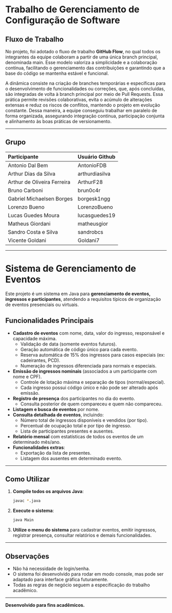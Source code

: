 # Trabalho de Gerenciamento de Configuração de Software

## Fluxo de Trabalho

No projeto, foi adotado o fluxo de trabalho **GitHub Flow**, no qual todos os integrantes da equipe colaboram a partir de uma única branch principal, denominada main. Esse modelo valoriza a simplicidade e a colaboração contínua, facilitando o gerenciamento das contribuições e garantindo que a base do código se mantenha estável e funcional.

A dinâmica consiste na criação de branches temporárias e específicas para o desenvolvimento de funcionalidades ou correções, que, após concluídas, são integradas de volta à branch principal por meio de Pull Requests.
Essa prática permite revisões colaborativas, evita o acúmulo de alterações extensas e reduz os riscos de conflitos, mantendo o projeto em evolução constante. Dessa maneira, a equipe conseguiu trabalhar em paralelo de forma organizada, assegurando integração contínua, participação conjunta e alinhamento às boas práticas de versionamento.


---

## Grupo

| Participante                      | Usuário Github     |
|:----------------------------------|:------------------|
| Antonio Dal Bem                   | AntonioFDB         |
| Arthur Dias da Silva              | arthurdiasilva      |
| Arthur de Oliveira Ferreira       | ArthurF28          |
| Bruno Carboni                     | brun0c4r           |
| Gabriel Michaelsen Borges         | borgesk1ngg        |
| Lorenzo Bueno                     | LorenzoBueno       |
| Lucas Guedes Moura                | lucasguedes19      |
| Matheus Giordani                  | matheusgior        |
| Sandro Costa e Silva              | sandrobcs          |
| Vicente Goldani                   | Goldani7           |

---

# Sistema de Gerenciamento de Eventos

Este projeto é um sistema em Java para **gerenciamento de eventos, ingressos e participantes**, atendendo a requisitos típicos de organização de eventos presenciais ou virtuais.

## Funcionalidades Principais

- **Cadastro de eventos** com nome, data, valor do ingresso, responsável e capacidade máxima.
    - Validação de data (somente eventos futuros).
    - Geração automática de código único para cada evento.
    - Reserva automática de 15% dos ingressos para casos especiais (ex: cadeirantes, PCD).
    - Numeração de ingressos diferenciada para normais e especiais.
- **Emissão de ingressos nominais** (associados a um participante com nome e CPF).
    - Controle de lotação máxima e separação de tipos (normal/especial).
    - Cada ingresso possui código único e não pode ser alterado após emissão.
- **Registro de presença** dos participantes no dia do evento.
    - Consulta posterior de quem compareceu e quem não compareceu.
- **Listagem e busca de eventos** por nome.
- **Consulta detalhada de eventos**, incluindo:
    - Número total de ingressos disponíveis e vendidos (por tipo).
    - Percentual de ocupação total e por tipo de ingresso.
    - Lista de participantes presentes e ausentes.
- **Relatório mensal** com estatísticas de todos os eventos de um determinado mês/ano.
- **Funcionalidades extras**:
    - Exportação da lista de presentes.
    - Listagem dos ausentes em determinado evento.

---

## Como Utilizar

1. **Compile todos os arquivos Java**:
    ```sh
    javac *.java
    ```
2. **Execute o sistema**:
    ```sh
    java Main
    ```
3. **Utilize o menu do sistema** para cadastrar eventos, emitir ingressos, registrar presença, consultar relatórios e demais funcionalidades.

---

## Observações

- Não há necessidade de login/senha.
- O sistema foi desenvolvido para rodar em modo console, mas pode ser adaptado para interface gráfica futuramente.
- Todas as regras de negócio seguem a especificação do trabalho acadêmico.

---

**Desenvolvido para fins acadêmicos.**